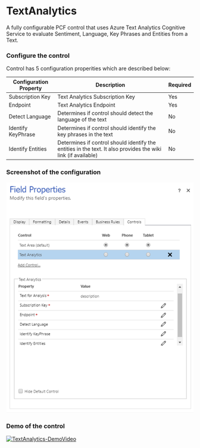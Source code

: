 # TextAnalytics
A fully configurable PCF control that uses Azure Text Analytics Cognitive Service to evaluate Sentiment, Language, Key Phrases and Entities from a Text.

### Configure the control
Control has 5 configuration properities which are described below:

Configuration Property | Description | Required
------------ | ------------- | -------------
Subscription Key | Text Analytics Subscription Key | Yes
Endpoint | Text Analytics Endpoint | Yes
Detect Language | Determines if control should detect the language of the text | No
Identify KeyPhrase | Determines if control should identify the key phrases in the text | No
Identify Entities | Determines if control should identify the entities in the text. It also provides the wiki link (if available) | No

### Screenshot of the configuration
![TextAnalytics-Configuration](Others/TextAnalytics-Configuration.png)

### Demo of the control
[![TextAnalytics-DemoVideo](https://img.youtube.com/vi/Vksv9q2uMZw/0.jpg)](https://www.youtube.com/watch?v=Vksv9q2uMZw&start=240&end=360)

